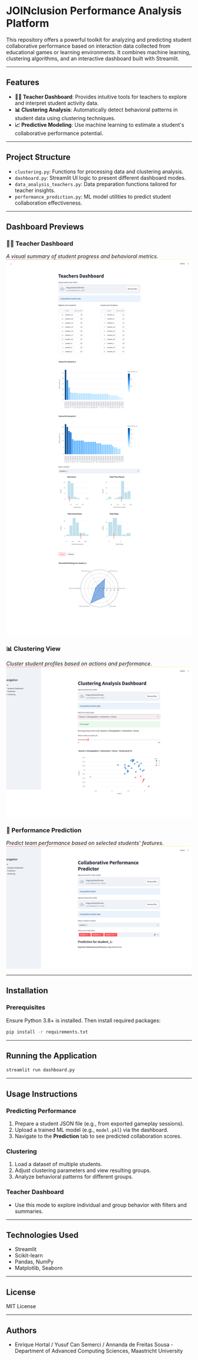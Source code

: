 # JOINclusion Performance Analysis Platform

This repository offers a powerful toolkit for analyzing and predicting student collaborative performance based on interaction data collected from educational games or learning environments. It combines machine learning, clustering algorithms, and an interactive dashboard built with Streamlit.

---

## Features

- **👩‍🏫 Teacher Dashboard**: Provides intuitive tools for teachers to explore and interpret student activity data.
- **📊 Clustering Analysis**: Automatically detect behavioral patterns in student data using clustering techniques.
- **📈 Predictive Modeling**: Use machine learning to estimate a student's collaborative performance potential.

---

## Project Structure

- `clustering.py`: Functions for processing data and clustering analysis.
- `dashboard.py`: Streamlit UI logic to present different dashboard modes.
- `data_analysis_teachers.py`: Data preparation functions tailored for teacher insights.
- `performance_prediction.py`: ML model utilities to predict student collaboration effectiveness.

---

## Dashboard Previews

### 👩‍🏫 Teacher Dashboard
_A visual summary of student progress and behavioral metrics._
![Teacher Dashboard](images/teacher_dashboard.png)

### 📊 Clustering View
_Cluster student profiles based on actions and performance._
![Clustering Dashboard](images/clustering_dashboard.png)

### 🤖 Performance Prediction
_Predict team performance based on selected students' features._
![Prediction Dashboard](images/prediction_dashboard.png)

---

## Installation

### Prerequisites

Ensure Python 3.8+ is installed. Then install required packages:

```bash
pip install -r requirements.txt
```

---

## Running the Application

```bash
streamlit run dashboard.py
```

---

## Usage Instructions

### Predicting Performance

1. Prepare a student JSON file (e.g., from exported gameplay sessions).
2. Upload a trained ML model (e.g., `model.pkl`) via the dashboard.
3. Navigate to the **Prediction** tab to see predicted collaboration scores.

### Clustering

1. Load a dataset of multiple students.
2. Adjust clustering parameters and view resulting groups.
3. Analyze behavioral patterns for different groups.

### Teacher Dashboard

- Use this mode to explore individual and group behavior with filters and summaries.

---

## Technologies Used

- Streamlit
- Scikit-learn
- Pandas, NumPy
- Matplotlib, Seaborn

---

## License

MIT License

---

## Authors

- Enrique Hortal / Yusuf Can Semerci / Annanda de Freitas Sousa - Department of Advanced Computing Sciences, Maastricht University
